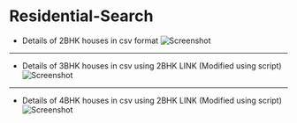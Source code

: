 # Residential-Search

* Details of 2BHK houses in csv format
![Screenshot](1.jpg)

---------------------------------------------------------------------------

* Details of 3BHK houses in csv using 2BHK LINK (Modified using script)
![Screenshot](2.jpg)


---------------------------------------------------------------------------

* Details of 4BHK houses in csv using 2BHK LINK (Modified using script)
![Screenshot](3.jpg)
